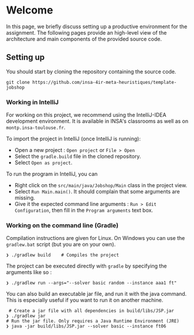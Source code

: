 # Welcome

In this page, we briefly discuss setting up a productive environment for the assignment. The following pages provide an high-level view of the architecture and main components of the provided source code.

## Setting up


You should start by cloning the repository containing the source code.

```
git clone https://github.com/insa-4ir-meta-heuristiques/template-jobshop
```

### Working in IntelliJ

For working on this project, we recommend using the IntelliJ-IDEA development environment. It is available in INSA's 
classrooms as well as on `montp.insa-toulouse.fr`.

To import the project in IntelliJ (once IntelliJ is running):

 - Open a new project : `Open project` or `File > Open`
 - Select the `gradle.build` file in the cloned repository. 
 - Select `Open as project`.

To run the program in IntelliJ, you can 

 - Right click on the `src/main/java/Jobshop/Main` class in the project view.
 - Select `Run Main.main()`. It should complain that some arguments are missing.
 - Give it the expected command line arguments : `Run > Edit Configuration`, then fill in the `Program arguments` text box.

### Working on the command line (Gradle)

Compilation instructions are given for Linux. On Windows you can use the `gradlew.bat` script (but you are on your own).

```
❯ ./gradlew build    # Compiles the project
```

The project can be executed directly with `gradle` by specifying the arguments like so :

```
❯ ./gradlew run --args="--solver basic random --instance aaa1 ft"
```

You can also build an executable jar file, and run it with the java command.
This is especially useful if you want to run it on another machine.

```
 # Create a jar file with all dependencies in build/libs/JSP.jar
❯ ./gradlew jar     
# Run the jar file. Only requires a Java Runtime Environment (JRE)
❯ java -jar build/libs/JSP.jar --solver basic --instance ft06
```

